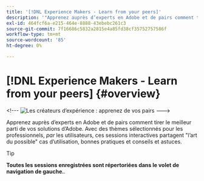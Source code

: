 ```yaml
---
title: '[!DNL Experience Makers - Learn from your peers]'
description: '"Apprenez auprès d’experts en Adobe et de pairs comment tirer le meilleur parti de vos solutions d’Adobe. [!DNL Experience Makers - Learn from your peers] est une série mondiale d’événements d’apprentissage client virtuels, qui se concentre sur une exploration approfondie de la [!DNL Adobe Experience Cloud] solutions.'''
exl-id: 464fcf6a-e215-464e-8888-43ebebc261c3
source-git-commit: 7f16686c5832a2815e4a85fd38cf35752757586f
workflow-type: tm+mt
source-wordcount: '85'
ht-degree: 0%

---
```


# [!DNL Experience Makers - Learn from your peers] {#overview}

&lt;!--- <img alt="Les créateurs d’expérience : apprenez de vos pairs" src="./assets/skill-exchange.png" /> --->

Apprenez auprès d’experts en Adobe et de pairs comment tirer le meilleur parti de vos solutions d’Adobe. Avec des thèmes sélectionnés pour les professionnels, _par_ les utilisateurs, ces sessions interactives partagent &quot;l’art du possible&quot; cas d’utilisation, bonnes pratiques et conseils et astuces.

>[!TIP]
>
>**Toutes les sessions enregistrées sont répertoriées dans le volet de navigation de gauche.**.
